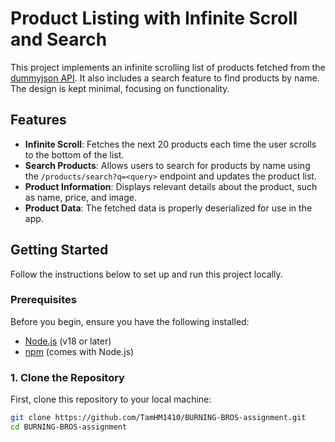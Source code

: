 # Product Listing with Infinite Scroll and Search

This project implements an infinite scrolling list of products fetched from the [dummyjson API](https://dummyjson.com/docs/products). It also includes a search feature to find products by name. The design is kept minimal, focusing on functionality.

## Features

- **Infinite Scroll**: Fetches the next 20 products each time the user scrolls to the bottom of the list.
- **Search Products**: Allows users to search for products by name using the `/products/search?q=<query>` endpoint and updates the product list.
- **Product Information**: Displays relevant details about the product, such as name, price, and image.
- **Product Data**: The fetched data is properly deserialized for use in the app.

## Getting Started

Follow the instructions below to set up and run this project locally.

### Prerequisites

Before you begin, ensure you have the following installed:

- [Node.js](https://nodejs.org/) (v18 or later)
- [npm](https://www.npmjs.com/) (comes with Node.js)

### 1. Clone the Repository

First, clone this repository to your local machine:

```bash
git clone https://github.com/TamHM1410/BURNING-BROS-assignment.git
cd BURNING-BROS-assignment

